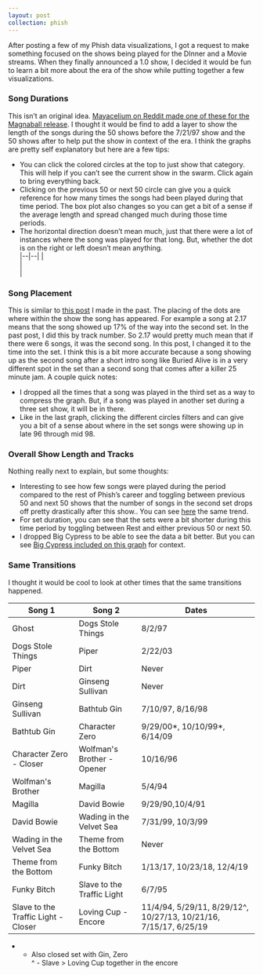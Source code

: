 ```yaml
---
layout: post
collection: phish
---
```


After posting a few of my Phish data visualizations, I got a request to make something focused on the shows being played for the DInner and a Movie streams.  When they finally announced a 1.0 show, I decided it would be fun to learn a bit more about the era of the show while putting together a few visualizations.  

### Song Durations  
This isn’t an original idea.  [Mayacelium on Reddit made one of these for the Magnaball release](https://www.reddit.com/r/PhishData/comments/g1vd8t/dinner_and_a_movie_graphic/).  I thought it would be find to add a layer to show the length of the songs during the 50 shows before the 7/21/97 show and the 50 shows after to help put the show in context of the era.  I think the graphs are pretty self explanatory but here are a few tips:  
* You can click the colored circles at the top to just show that category.  This will help if you can’t see the current show in the swarm.  Click again to bring everything back.  
* Clicking on the previous 50 or next 50 circle can give you a quick reference for how many times the songs had been played during that time period.  The box plot also changes so you can get a bit of a sense if the average length and spread changed much during those time periods.  
* The horizontal direction doesn’t mean much, just that there were a lot of instances where the song was played for that long.  But, whether the dot is on the right or left doesn’t mean anything.  
|--|--|
|<div class="flourish-embed flourish-scatter" data-src="visualisation/2427442" data-url="https://flo.uri.sh/visualisation/2427442/embed" data-width="50%"><script src="https://public.flourish.studio/resources/embed.js"></script></div>|<div class="flourish-embed flourish-scatter" data-src="visualisation/2427392" data-url="https://flo.uri.sh/visualisation/2427392/embed" data-width="50%"><script src="https://public.flourish.studio/resources/embed.js"></script></div>|

### Song Placement  
This is similar to [this post](https://jroefive.github.io/2020/05/11/Song-Placement-Analysis.html) I made in the past.  The placing of the dots are where within the show the song has appeared.  For example a song at 2.17 means that the song showed up 17% of the way into the second set.  In the past post, I did this by track number.  So 2.17 would pretty much mean that if there were 6 songs, it was the second song.  In this post, I changed it to the time into the set.  I think this is a bit more accurate because a song showing up as the second song after a short intro song like Buried Alive is in a very different spot in the set than a second song that comes after a killer 25 minute jam.  A couple quick notes:  
* I dropped all the times that a song was played in the third set as a way to compress the graph.  But, if a song was played in another set during a three set show, it will be in there.  
* Like in the last graph, clicking the different circles filters and can give you a bit of a sense about where in the set songs were  showing up in late 96 through mid 98.  

### Overall Show Length and Tracks  
Nothing really next to explain, but some thoughts:  
* Interesting to see how few songs were played during the period compared to the rest of Phish’s career and toggling between previous 50 and next 50 shows that the number of songs in the second set drops off pretty drastically after this show..  You can see [here](https://app.flourish.studio/visualisation/2318099/edit) the same trend. 
* For set duration, you can see that the sets were a bit shorter during this time period by toggling between Rest and either previous 50 or next 50.  
* I dropped Big Cypress to be able to see the data a bit better.  But you can see [Big Cypress included on this graph](https://public.flourish.studio/visualisation/2428059/) for context.  

### Same Transitions
I thought it would be cool to look at other times that the same transitions happened.  

|Song 1|Song 2|Dates|
|--|--|--|
|Ghost|Dogs Stole Things|8/2/97|
|Dogs Stole Things|Piper|2/22/03|
|Piper|Dirt|Never|
|Dirt|Ginseng Sullivan|Never|
|Ginseng Sullivan|Bathtub Gin|7/10/97, 8/16/98|
|Bathtub Gin|Character Zero|9/29/00*, 10/10/99*, 6/14/09|
|Character Zero - Closer|Wolfman's Brother - Opener|10/16/96|8/8/97|
|Wolfman's Brother|Magilla|5/4/94|
|Magilla|David Bowie|9/29/90,10/4/91|
|David Bowie|Wading in the Velvet Sea|7/31/99, 10/3/99|
|Wading in the Velvet Sea|Theme from the Bottom|Never|
|Theme from the Bottom|Funky Bitch|1/13/17, 10/23/18, 12/4/19|
|Funky Bitch|Slave to the Traffic Light|6/7/95|
|Slave to the Traffic Light - Closer|Loving Cup - Encore|11/4/94, 5/29/11, 8/29/12^, 10/27/13, 10/21/16, 7/15/17, 6/25/19|  
* - Also closed set with Gin, Zero  
^ - Slave > Loving Cup together in the encore

